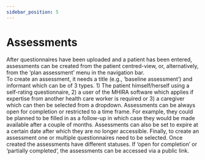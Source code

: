 ```yaml
---
sidebar_position: 5
---
```


# Assessments

After questionnaires have been uploaded and a patient has been entered, assessments can be created from the patient centred-view, or, alternatively, from the ‘plan assessment’ menu in the navigation bar.   
To create an assessment, it needs a title (e.g., ‘baseline assessment’) and informant which can be of 3 types. 1) The patient himself/herself using a self-rating questionnaire, 2) a user of the MHIRA software which applies if expertise from another health care worker is required or 3) a caregiver which can then be selected from a dropdown. Assessments can be always open for completion or restricted to a time frame. For example, they could be planned to be filled in as a follow-up in which case they would be made available after a couple of months. Assessments can also be set to expire at a certain date after which they are no longer accessible. Finally, to create an assessment one or multiple questionnaires need to be selected. Once created the assessments have different statuses. If  ‘open for completion’ or ‘partially completed’, the assessments can be accessed via a public link.
